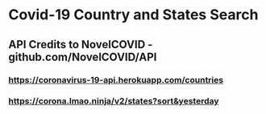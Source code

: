 # Covid-19 Country and States Search

## API Credits to NovelCOVID - github.com/NovelCOVID/API

### https://coronavirus-19-api.herokuapp.com/countries
### https://corona.lmao.ninja/v2/states?sort&yesterday
